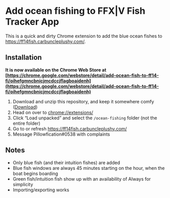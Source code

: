 # Add ocean fishing to FFX|V Fish Tracker App

This is a quick and dirty Chrome extension to add the blue ocean fishes to https://ff14fish.carbuncleplushy.com/.

## Installation

**It is now available on the Chrome Web Store at [https://chrome.google.com/webstore/detail/add-ocean-fish-to-ff14-fi/oihefgmncbnicjmcdccjflagboaidenh](https://chrome.google.com/webstore/detail/add-ocean-fish-to-ff14-fi/oihefgmncbnicjmcdccjflagboaidenh)**

1. Download and unzip this repository, and keep it somewhere comfy ([Download](https://github.com/pillowfication/ff14-fish-tracker-app-ocean-fishing/archive/master.zip))
2. Head on over to [chrome://extensions/](chrome://extensions/)
3. Click “Load unpacked” and select the `/ocean-fishing` folder (not the entire folder)
4. Go to or refresh https://ff14fish.carbuncleplushy.com/
5. Message Pillowfication#0538 with complaints

## Notes

 - Only blue fish (and their intuition fishes) are added
 - Blue fish windows are always 45 minutes starting on the hour, when the boat begins boarding
 - Green fish/intuition fish show up with an availability of Always for simplicity
 - Importing/exporting works
